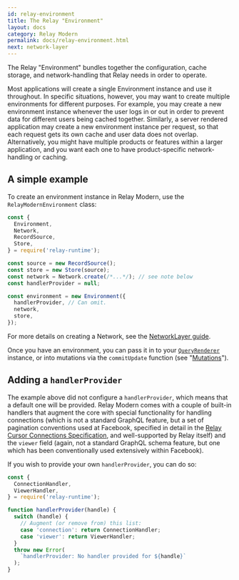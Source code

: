```yaml
---
id: relay-environment
title: The Relay "Environment"
layout: docs
category: Relay Modern
permalink: docs/relay-environment.html
next: network-layer
---
```


The Relay "Environment" bundles together the configuration, cache storage, and network-handling that Relay needs in order to operate.

Most applications will create a single Environment instance and use it throughout. In specific situations, however, you may want to create multiple environments for different purposes. For example, you may create a new environment instance whenever the user logs in or out in order to prevent data for different users being cached together. Similarly, a server rendered application may create a new environment instance per request, so that each request gets its own cache and user data does not overlap. Alternatively, you might have multiple products or features within a larger application, and you want each one to have product-specific network-handling or caching.

## A simple example

To create an environment instance in Relay Modern, use the `RelayModernEnvironment` class:

```javascript
const {
  Environment,
  Network,
  RecordSource,
  Store,
} = require('relay-runtime');

const source = new RecordSource();
const store = new Store(source);
const network = Network.create(/*...*/); // see note below
const handlerProvider = null;

const environment = new Environment({
  handlerProvider, // Can omit.
  network,
  store,
});
```

For more details on creating a Network, see the [NetworkLayer guide](./network-layer.html).

Once you have an environment, you can pass it in to your [`QueryRenderer`](./query-renderer.html) instance, or into mutations via the `commitUpdate` function (see "[Mutations](./mutations.html)").

## Adding a `handlerProvider`

The example above did not configure a `handlerProvider`, which means that a default one will be provided. Relay Modern comes with a couple of built-in handlers that augment the core with special functionality for handling connections (which is not a standard GraphQL feature, but a set of pagination conventions used at Facebook, specified in detail in the [Relay Cursor Connections Specification](./graphql-connections.html), and well-supported by Relay itself) and the `viewer` field (again, not a standard GraphQL schema feature, but one which has been conventionally used extensively within Facebook).

If you wish to provide your own `handlerProvider`, you can do so:

```javascript
const {
  ConnectionHandler,
  ViewerHandler,
} = require('relay-runtime');

function handlerProvider(handle) {
  switch (handle) {
    // Augment (or remove from) this list:
    case 'connection': return ConnectionHandler;
    case 'viewer': return ViewerHandler;
  }
  throw new Error(
    `handlerProvider: No handler provided for ${handle}`
  );
}
```
